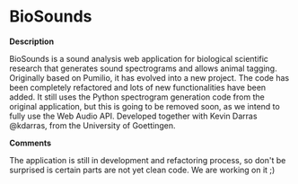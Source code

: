 # BioSounds

__Description__

BioSounds is a sound analysis web application for biological scientific research that generates sound spectrograms and allows animal tagging. Originally based on Pumilio, it has evolved into a new project. The code has been completely refactored and lots of new functionalities have been added. It still uses the Python spectrogram generation code from the original application, but this is going to be removed soon, as we intend to fully use the Web Audio API. Developed together with Kevin Darras @kdarras, from the University of Goettingen.

__Comments__

The application is still in development and refactoring process, so don't be surprised is certain parts are not yet clean code. We are working on it ;)
